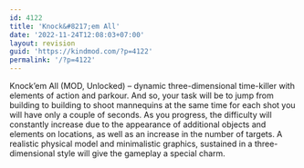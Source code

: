 ```yaml
---
id: 4122
title: 'Knock&#8217;em All'
date: '2022-11-24T12:08:03+07:00'
layout: revision
guid: 'https://kindmod.com/?p=4122'
permalink: '/?p=4122'
---
```


Knock’em All (MOD, Unlocked) – dynamic three-dimensional time-killer with elements of action and parkour. And so, your task will be to jump from building to building to shoot mannequins at the same time for each shot you will have only a couple of seconds. As you progress, the difficulty will constantly increase due to the appearance of additional objects and elements on locations, as well as an increase in the number of targets. A realistic physical model and minimalistic graphics, sustained in a three-dimensional style will give the gameplay a special charm.